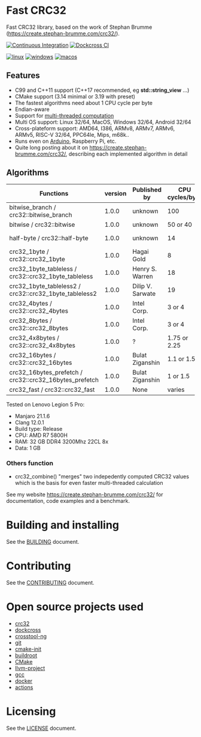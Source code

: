 # Fast CRC32

Fast CRC32 library, based on the work of Stephan Brumme (https://create.stephan-brumme.com/crc32/).

[![Continuous Integration](https://github.com/bensuperpc/crc32/actions/workflows/base.yml/badge.svg)](https://github.com/bensuperpc/crc32/actions/workflows/base.yml) [![Dockcross CI](https://github.com/bensuperpc/crc32/actions/workflows/dockcross.yml/badge.svg)](https://github.com/bensuperpc/crc32/actions/workflows/dockcross.yml)

[![linux](https://github.com/bensuperpc/crc32/actions/workflows/linux.yml/badge.svg)](https://github.com/bensuperpc/crc32/actions/workflows/linux.yml) [![windows](https://github.com/bensuperpc/crc32/actions/workflows/windows.yml/badge.svg)](https://github.com/bensuperpc/crc32/actions/workflows/windows.yml) [![macos](https://github.com/bensuperpc/crc32/actions/workflows/macos.yml/badge.svg)](https://github.com/bensuperpc/crc32/actions/workflows/macos.yml)

## Features

- C99 and C++11 support (C++17 recommended, eg **std::string_view** ...)
- CMake support (3.14 minimal or 3.19 with preset)
- The fastest algorithms need about 1 CPU cycle per byte
- Endian-aware
- Support for [multi-threaded computation](example/crc32_test_multithreaded.cpp)
- Multi OS support: Linux 32/64, MacOS, Windows 32/64, Android 32/64
- Cross-plateform support: AMD64, I386, ARMv8, ARMv7, ARMv6, ARMv5, RISC-V 32/64, PPC64le, Mips, m68k..
- Runs even on [Arduino](Crc32Best.ino), Raspberry Pi, etc.
- Quite long posting about it on https://create.stephan-brumme.com/crc32/, describing each implemented algorithm in detail

## Algorithms

| Functions                                              | version | Published by     | CPU cycles/byte | Bits/iter | Table size | MB/s   |
| ------------------------------------------------------ | ------- | ---------------- | --------------- | --------- | ---------- | ------ |
| bitwise_branch / crc32::bitwise_branch                 | 1.0.0   | unknown          | 100             | 1         | -          | 170    |
| bitwise / crc32::bitwise                               | 1.0.0   | unknown          | 50 or 40        | 1         | -          | 190    |
| half-byte / crc32::half-byte                           | 1.0.0   | unknown          | 14              | 4         | 64 bytes   | 263    |
| crc32_1byte / crc32::crc32_1byte                       | 1.0.0   | Hagai Gold       | 8               | 8         | 1 KB       | 522    |
| crc32_1byte_tableless / crc32::crc32_1byte_tableless   | 1.0.0   | Henry S. Warren  | 18              | 8         | -          | 300    |
| crc32_1byte_tableless2 / crc32::crc32_1byte_tableless2 | 1.0.0   | Dilip V. Sarwate | 19              | 8         | -          | 170    |
| crc32_4bytes / crc32::crc32_4bytes                     | 1.0.0   | Intel Corp.      | 3 or 4          | 32        | 4 KB       | 1458   |
| crc32_8bytes / crc32::crc32_8bytes                     | 1.0.0   | Intel Corp.      | 3 or 4          | 64        | 8 KB       | 2629   |
| crc32_4x8bytes / crc32::crc32_4x8bytes                 | 1.0.0   | ?                | 1.75 or 2.25    | 256       | 8 KB       | 3003   |
| crc32_16bytes / crc32::crc32_16bytes                   | 1.0.0   | Bulat Ziganshin  | 1.1 or 1.5      | 128       | 16 KB      | 6027   |
| crc32_16bytes_prefetch / crc32::crc32_16bytes_prefetch | 1.0.0   | Bulat Ziganshin  | 1 or 1.5        | 512       | 8 KB       | 6102   |
| crc32_fast / crc32::crc32_fast                         | 1.0.0   | None             | varies          | varies    | varies     | varies |

Tested on Lenovo Legion 5 Pro:
- Manjaro 21.1.6
- Clang 12.0.1
- Build type: Release
- CPU: AMD R7 5800H
- RAM: 32 GB DDR4 3200Mhz 22CL 8x
- Data: 1 GB

### Others function
- crc32_combine() "merges" two indepedently computed CRC32 values which is the basis for even faster multi-threaded calculation

See my website https://create.stephan-brumme.com/crc32/ for documentation, code examples and a benchmark.

# Building and installing

See the [BUILDING](BUILDING.md) document.

# Contributing

See the [CONTRIBUTING](CONTRIBUTING.md) document.

# Open source projects used

- [crc32](https://github.com/stbrumme/crc32)
- [dockcross](https://github.com/dockcross/dockcross)
- [crosstool-ng](https://github.com/crosstool-ng/crosstool-ng)
- [git](https://github.com/git/git)
- [cmake-init](https://github.com/friendlyanon/cmake-init)
- [buildroot](https://github.com/buildroot/buildroot)
- [CMake](https://github.com/Kitware/CMake)
- [llvm-project](https://github.com/llvm/llvm-project)
- [gcc](https://github.com/gcc-mirror/gcc)
- [docker](https://github.com/docker/docker)
- [actions](https://github.com/actions/virtual-environments)

# Licensing

See the [LICENSE](LICENSE) document.
